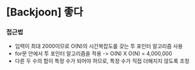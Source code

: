 # [Backjoon] 좋다

### 접근법

-   입력이 최대 2000이므로 O(N)의 시간복잡도를 갖는 투 포인터 알고리즘 사용
-   for문 안에서 투 포인터 알고리즘을 적용 -> O(N) X O(N) = 4,000,000
-   다른 두 수의 합이 특정 수가 되어야 하므로, 특정 수가 직접 더해지지 않도록 조정
